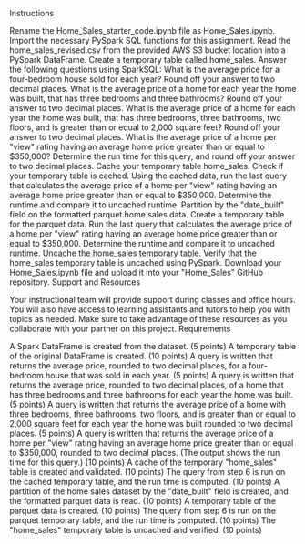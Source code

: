 Instructions

Rename the Home_Sales_starter_code.ipynb file as Home_Sales.ipynb.
Import the necessary PySpark SQL functions for this assignment.
Read the home_sales_revised.csv from the provided AWS S3 bucket location into a PySpark DataFrame.
Create a temporary table called home_sales.
Answer the following questions using SparkSQL:
What is the average price for a four-bedroom house sold for each year? Round off your answer to two decimal places.
What is the average price of a home for each year the home was built, that has three bedrooms and three bathrooms? Round off your answer to two decimal places.
What is the average price of a home for each year the home was built, that has three bedrooms, three bathrooms, two floors, and is greater than or equal to 2,000 square feet? Round off your answer to two decimal places.
What is the average price of a home per "view" rating having an average home price greater than or equal to $350,000? Determine the run time for this query, and round off your answer to two decimal places.
Cache your temporary table home_sales.
Check if your temporary table is cached.
Using the cached data, run the last query that calculates the average price of a home per "view" rating having an average home price greater than or equal to $350,000. Determine the runtime and compare it to uncached runtime.
Partition by the "date_built" field on the formatted parquet home sales data.
Create a temporary table for the parquet data.
Run the last query that calculates the average price of a home per "view" rating having an average home price greater than or equal to $350,000. Determine the runtime and compare it to uncached runtime.
Uncache the home_sales temporary table.
Verify that the home_sales temporary table is uncached using PySpark.
Download your Home_Sales.ipynb file and upload it into your "Home_Sales" GitHub repository.
Support and Resources

Your instructional team will provide support during classes and office hours. You will also have access to learning assistants and tutors to help you with topics as needed. Make sure to take advantage of these resources as you collaborate with your partner on this project.
Requirements

A Spark DataFrame is created from the dataset. (5 points)
A temporary table of the original DataFrame is created. (10 points)
A query is written that returns the average price, rounded to two decimal places, for a four-bedroom house that was sold in each year. (5 points)
A query is written that returns the average price, rounded to two decimal places, of a home that has three bedrooms and three bathrooms for each year the home was built. (5 points)
A query is written that returns the average price of a home with three bedrooms, three bathrooms, two floors, and is greater than or equal to 2,000 square feet for each year the home was built rounded to two decimal places. (5 points)
A query is written that returns the average price of a home per "view" rating having an average home price greater than or equal to $350,000, rounded to two decimal places. (The output shows the run time for this query.) (10 points)
A cache of the temporary "home_sales" table is created and validated. (10 points)
The query from step 6 is run on the cached temporary table, and the run time is computed. (10 points)
A partition of the home sales dataset by the "date_built" field is created, and the formatted parquet data is read. (10 points)
A temporary table of the parquet data is created. (10 points)
The query from step 6 is run on the parquet temporary table, and the run time is computed. (10 points)
The "home_sales" temporary table is uncached and verified. (10 points)
